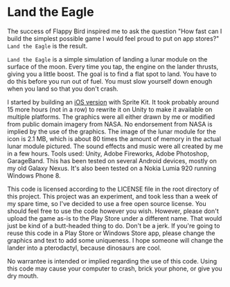 Land the Eagle
==============

The success of Flappy Bird inspired me to ask the question "How fast can I build the simplest possible game I would feel
proud to put on app stores?" `Land the Eagle` is the result.

`Land the Eagle` is a simple simulation of landing a lunar module on the surface of the moon. Every time you tap, the
engine on the lander thrusts, giving you a little boost. The goal is to find a flat spot to land. You have to do this
before you run out of fuel. You must slow yourself down enough when you land so that you don't crash.

I started by building an [iOS version](https://github.com/bklimt/LandTheEagle) with Sprite Kit. It took probably around
15 more hours (not in a row) to rewrite it on Unity to make it available on multiple platforms. The graphics were all
either drawn by me or modified from public domain imagery from NASA. No endorsement from NASA is implied by the use of
the graphics. The image of the lunar module for the icon is 2.1 MB, which is about 80 times the amount of memory in the
actual lunar module pictured. The sound effects and music were all created by me in a few hours. Tools used: Unity, Adobe
Fireworks, Adobe Photoshop, GarageBand. This has been tested on several Android devices, mostly on my old Galaxy Nexus.
It's also been tested on a Nokia Lumia 920 running Windows Phone 8.

This code is licensed according to the LICENSE file in the root directory of this project. This project was an experiment,
and took less than a week of my spare time, so I've decided to use a free open source license. You should feel free to use
the code however you wish. However, please don't upload the game as-is to the Play Store under a different name. That would
just be kind of a butt-headed thing to do. Don't be a jerk. If you're going to reuse this code in a Play Store or Windows Store app, please
change the graphics and text to add some uniqueness. I hope someone will change the lander into a pterodactyl, because
dinosaurs are cool.

No warrantee is intended or implied regarding the use of this code. Using this code may cause your computer to crash,
brick your phone, or give you dry mouth.
